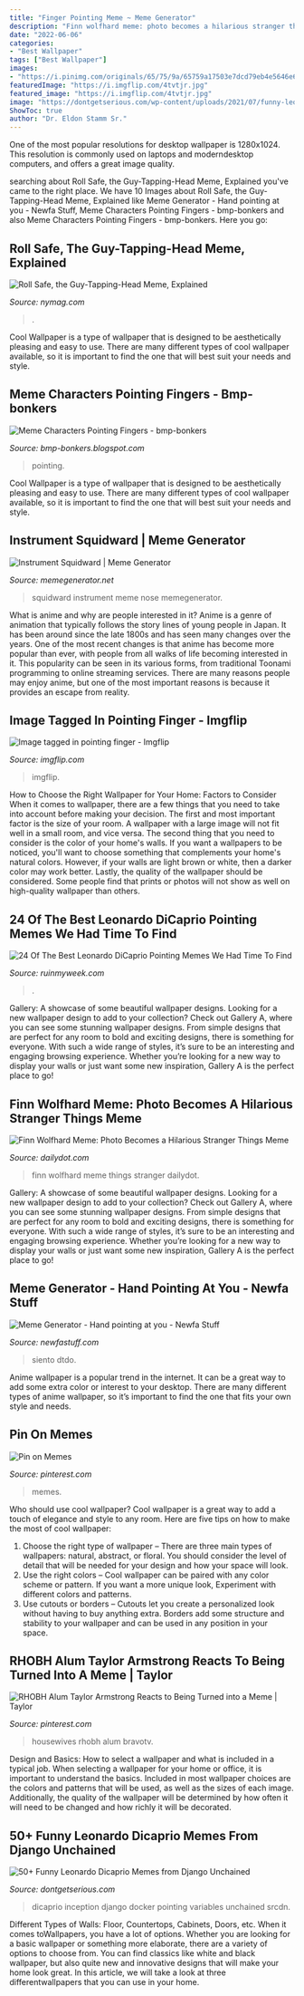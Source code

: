 ```yaml
---
title: "Finger Pointing Meme ~ Meme Generator"
description: "Finn wolfhard meme: photo becomes a hilarious stranger things meme"
date: "2022-06-06"
categories:
- "Best Wallpaper"
tags: ["Best Wallpaper"]
images:
- "https://i.pinimg.com/originals/65/75/9a/65759a17503e7dcd79eb4e5646e642d3.png"
featuredImage: "https://i.imgflip.com/4tvtjr.jpg"
featured_image: "https://i.imgflip.com/4tvtjr.jpg"
image: "https://dontgetserious.com/wp-content/uploads/2021/07/funny-leonardo-dicaprio-meme-545x545.jpeg"
ShowToc: true
author: "Dr. Eldon Stamm Sr."
---
```



One of the most popular resolutions for desktop wallpaper is 1280x1024. This resolution is commonly used on laptops and moderndesktop computers, and offers a great image quality.

	

		
searching about Roll Safe, the Guy-Tapping-Head Meme, Explained you've came to the right place. We have 10 Images about Roll Safe, the Guy-Tapping-Head Meme, Explained like Meme Generator - Hand pointing at you - Newfa Stuff, Meme Characters Pointing Fingers - bmp-bonkers and also Meme Characters Pointing Fingers - bmp-bonkers. Here you go:
		
    
## Roll Safe, The Guy-Tapping-Head Meme, Explained

<img loading=lazy src="https://pixel.nymag.com/imgs/daily/selectall/2017/02/09/09-roll-safe.w1200.h630.jpg" onerror="this.onerror=null;this.src='https://tse1.mm.bing.net/th?id=OIP.oMVfBSDo8sp7VekJK-L7iAHaD4&amp;pid=15.1';" alt="Roll Safe, the Guy-Tapping-Head Meme, Explained">

_Source: nymag.com_

>. 

	

Cool Wallpaper is a type of wallpaper that is designed to be aesthetically pleasing and easy to use. There are many different types of cool wallpaper available, so it is important to find the one that will best suit your needs and style.

    
## Meme Characters Pointing Fingers - Bmp-bonkers

<img loading=lazy src="https://i.redd.it/31vt0zcybv341.jpg" onerror="this.onerror=null;this.src='https://tse1.mm.bing.net/th?id=OIP.F0FU4Gjpwlx1vemv0AKZkgHaJg&amp;pid=15.1';" alt="Meme Characters Pointing Fingers - bmp-bonkers">

_Source: bmp-bonkers.blogspot.com_

>pointing. 

	

Cool Wallpaper is a type of wallpaper that is designed to be aesthetically pleasing and easy to use. There are many different types of cool wallpaper available, so it is important to find the one that will best suit your needs and style.

    
## Instrument Squidward | Meme Generator

<img loading=lazy src="https://memegenerator.net/img/images/5871814.jpg" onerror="this.onerror=null;this.src='https://tse4.mm.bing.net/th?id=OIP.xX_L22wnfn0skCyHWqnRrQAAAA&amp;pid=15.1';" alt="Instrument Squidward | Meme Generator">

_Source: memegenerator.net_

>squidward instrument meme nose memegenerator. 

	

What is anime and why are people interested in it?
Anime is a genre of animation that typically follows the story lines of young people in Japan. It has been around since the late 1800s and has seen many changes over the years. One of the most recent changes is that anime has become more popular than ever, with people from all walks of life becoming interested in it. This popularity can be seen in its various forms, from traditional Toonami programming to online streaming services. There are many reasons people may enjoy anime, but one of the most important reasons is because it provides an escape from reality.

    
## Image Tagged In Pointing Finger - Imgflip

<img loading=lazy src="https://i.imgflip.com/4tvtjr.jpg" onerror="this.onerror=null;this.src='https://tse1.mm.bing.net/th?id=OIP.KnliJPuicD7TgcTE16IzRAHaFj&amp;pid=15.1';" alt="Image tagged in pointing finger - Imgflip">

_Source: imgflip.com_

>imgflip. 

	

How to Choose the Right Wallpaper for Your Home: Factors to Consider
When it comes to wallpaper, there are a few things that you need to take into account before making your decision. The first and most important factor is the size of your room. A wallpaper with a large image will not fit well in a small room, and vice versa. 
The second thing that you need to consider is the color of your home's walls. If you want a wallpapers to be noticed, you'll want to choose something that complements your home's natural colors. However, if your walls are light brown or white, then a darker color may work better. 
Lastly, the quality of the wallpaper should be considered. Some people find that prints or photos will not show as well on high-quality wallpaper than others.

    
## 24 Of The Best Leonardo DiCaprio Pointing Memes We Had Time To Find

<img loading=lazy src="https://ruinmyweek.com/wp-content/uploads/2020/04/5fa.png" onerror="this.onerror=null;this.src='https://tse1.mm.bing.net/th?id=OIP.xVMQIS6dLV9rO0MHWmv2cAHaIq&amp;pid=15.1';" alt="24 Of The Best Leonardo DiCaprio Pointing Memes We Had Time To Find">

_Source: ruinmyweek.com_

>. 

	

Gallery: A showcase of some beautiful wallpaper designs.
Looking for a new wallpaper design to add to your collection? Check out Gallery A, where you can see some stunning wallpaper designs. From simple designs that are perfect for any room to bold and exciting designs, there is something for everyone. With such a wide range of styles, it’s sure to be an interesting and engaging browsing experience. Whether you’re looking for a new way to display your walls or just want some new inspiration, Gallery A is the perfect place to go!





	
	
    
## Finn Wolfhard Meme: Photo Becomes A Hilarious Stranger Things Meme

<img loading=lazy src="https://www.dailydot.com/wp-content/uploads/2019/07/FINNSTRANGERTHINGS.jpg" onerror="this.onerror=null;this.src='https://tse2.mm.bing.net/th?id=OIP.mgU1RPAGsjJY2U6LOHvRuwHaDt&amp;pid=15.1';" alt="Finn Wolfhard Meme: Photo Becomes a Hilarious Stranger Things Meme">

_Source: dailydot.com_

>finn wolfhard meme things stranger dailydot. 

	

Gallery: A showcase of some beautiful wallpaper designs.
Looking for a new wallpaper design to add to your collection? Check out Gallery A, where you can see some stunning wallpaper designs. From simple designs that are perfect for any room to bold and exciting designs, there is something for everyone. With such a wide range of styles, it’s sure to be an interesting and engaging browsing experience. Whether you’re looking for a new way to display your walls or just want some new inspiration, Gallery A is the perfect place to go!





	
	
    
## Meme Generator - Hand Pointing At You - Newfa Stuff

<img loading=lazy src="https://newfastuff.com/wp-content/uploads/2020/04/duo9mplh97r41.png" onerror="this.onerror=null;this.src='https://tse3.mm.bing.net/th?id=OIP.shNcc45lMO7YMeTzGt1AQAHaFj&amp;pid=15.1';" alt="Meme Generator - Hand pointing at you - Newfa Stuff">

_Source: newfastuff.com_

>siento dtdo. 

	

Anime wallpaper is a popular trend in the internet. It can be a great way to add some extra color or interest to your desktop. There are many different types of anime wallpaper, so it’s important to find the one that fits your own style and needs.

    
## Pin On Memes

<img loading=lazy src="https://i.pinimg.com/736x/cf/35/c9/cf35c93b456e357b3335e6c1684a2f28.jpg" onerror="this.onerror=null;this.src='https://tse3.mm.bing.net/th?id=OIP.KOgqDG4833Juf4Q8LfULXgHaHW&amp;pid=15.1';" alt="Pin on Memes">

_Source: pinterest.com_

>memes. 

	

Who should use cool wallpaper?
Cool wallpaper is a great way to add a touch of elegance and style to any room. Here are five tips on how to make the most of cool wallpaper: 
1) Choose the right type of wallpaper – There are three main types of wallpapers: natural, abstract, or floral. You should consider the level of detail that will be needed for your design and how your space will look. 
2) Use the right colors – Cool wallpaper can be paired with any color scheme or pattern. If you want a more unique look, Experiment with different colors and patterns. 
3) Use cutouts or borders – Cutouts let you create a personalized look without having to buy anything extra. Borders add some structure and stability to your wallpaper and can be used in any position in your space.

    
## RHOBH Alum Taylor Armstrong Reacts To Being Turned Into A Meme | Taylor

<img loading=lazy src="https://i.pinimg.com/originals/65/75/9a/65759a17503e7dcd79eb4e5646e642d3.png" onerror="this.onerror=null;this.src='https://tse2.mm.bing.net/th?id=OIP.Fi3DTBK4uWmZ4yEw1hWckAHaE8&amp;pid=15.1';" alt="RHOBH Alum Taylor Armstrong Reacts to Being Turned into a Meme | Taylor">

_Source: pinterest.com_

>housewives rhobh alum bravotv. 

	

Design and Basics: How to select a wallpaper and what is included in a typical job.
When selecting a wallpaper for your home or office, it is important to understand the basics. Included in most wallpaper choices are the colors and patterns that will be used, as well as the sizes of each image. Additionally, the quality of the wallpaper will be determined by how often it will need to be changed and how richly it will be decorated.

    
## 50+ Funny Leonardo Dicaprio Memes From Django Unchained

<img loading=lazy src="https://dontgetserious.com/wp-content/uploads/2021/07/funny-leonardo-dicaprio-meme-545x545.jpeg" onerror="this.onerror=null;this.src='https://tse2.mm.bing.net/th?id=OIP.K25Eu_u6JafAAwXbbpOjHAHaHa&amp;pid=15.1';" alt="50+ Funny Leonardo Dicaprio Memes from Django Unchained">

_Source: dontgetserious.com_

>dicaprio inception django docker pointing variables unchained srcdn. 

	

Different Types of Walls: Floor, Countertops, Cabinets, Doors, etc.
When it comes toWallpapers, you have a lot of options. Whether you are looking for a basic wallpaper or something more elaborate, there are a variety of options to choose from. You can find classics like white and black wallpaper, but also quite new and innovative designs that will make your home look great. In this article, we will take a look at three differentwallpapers that you can use in your home.

